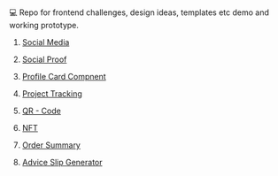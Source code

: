 💻 Repo for frontend challenges, design ideas, templates etc demo and working prototype.

1. <a target="_blank" href="https://enggsuraj.github.io/frontendtheorem/socialmedia/">Social Media </a>

2. <a target="_blank" href="https://enggsuraj.github.io/frontendtheorem/socialproof/">Social Proof </a>

3. <a target="_blank" href="https://enggsuraj.github.io/frontendtheorem/profilecard/">Profile Card Compnent</a>

4. <a target="_blank" href="https://enggsuraj.github.io/frontendtheorem/project-tracking">Project Tracking</a>

5. <a target="_blank" href="https://enggsuraj.github.io/frontendtheorem/qr-code">QR - Code</a>

6. <a target="_blank" href="https://enggsuraj.github.io/frontendtheorem/nft">NFT</a>

7. <a target="_blank" href="https://enggsuraj.github.io/frontendtheorem/order-summary">Order Summary</a>

8. <a target="_blank" href="https://enggsuraj.github.io/frontendtheorem/advice-generator">Advice Slip Generator</a>
